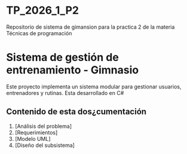 # TP_2026_1_P2
Repositorio de sistema de gimansion para la practica 2 de la materia Técnicas de programación

# Sistema de gestión de entrenamiento - Gimnasio
Este proyecto implementa un sistema modular para gestionar usuarios, entrenadores y rutinas. Esta desarrollado en C#

## Contenido de esta dos¿cumentación
1. [Análisis del problema]
2. [Requerimientos]
3. [Modelo UML]
4. [Diseño del subsistema]
